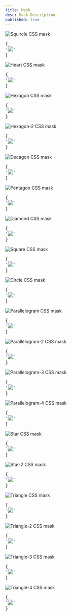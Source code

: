 ```yaml
---
title: Mask
desc: Mask Description
published: true
---
```


<script>
  import Component from "@components/Component.svelte"
</script>

<Component title="Squircle">
<img alt="Squircle CSS mask" class="mask mask-squircle w-40 h-40" src="https://api.lorem.space/image/shoes?w=320&h=320" />
<pre slot="html">{
`<img class="mask mask-squircle" src="https://api.lorem.space/image/shoes?w=160&h=160" />`
}</pre>
</Component>

<Component title="Heart">
<img alt="Heart CSS mask" class="mask mask-heart w-40 h-40" src="https://api.lorem.space/image/shoes?w=320&h=320" />
<pre slot="html">{
`<img class="mask mask-heart" src="https://api.lorem.space/image/shoes?w=160&h=160" />`
}</pre>
</Component>

<Component title="Hexagon">
<img alt="Hexagon CSS mask" class="mask mask-hexagon w-40 h-40" src="https://api.lorem.space/image/shoes?w=320&h=320" />
<pre slot="html">{
`<img class="mask mask-hexagon" src="https://api.lorem.space/image/shoes?w=160&h=160" />`
}</pre>
</Component>

<Component title="Hexagon-2">
<img alt="Hexagon-2 CSS mask" class="mask mask-hexagon-2 w-40 h-40" src="https://api.lorem.space/image/shoes?w=320&h=320" />
<pre slot="html">{
`<img class="mask mask-hexagon-2" src="https://api.lorem.space/image/shoes?w=160&h=160" />`
}</pre>
</Component>

<Component title="Decagon">
<img alt="Decagon CSS mask" class="mask mask-decagon w-40 h-40" src="https://api.lorem.space/image/shoes?w=320&h=320" />
<pre slot="html">{
`<img class="mask mask-decagon" src="https://api.lorem.space/image/shoes?w=160&h=160" />`
}</pre>
</Component>

<Component title="Pentagon">
<img alt="Pentagon CSS mask" class="mask mask-pentagon w-40 h-40" src="https://api.lorem.space/image/shoes?w=320&h=320" />
<pre slot="html">{
`<img class="mask mask-pentagon" src="https://api.lorem.space/image/shoes?w=160&h=160" />`
}</pre>
</Component>

<Component title="Diamond">
<img alt="Diamond CSS mask" class="mask mask-diamond w-40 h-40" src="https://api.lorem.space/image/shoes?w=320&h=320" />
<pre slot="html">{
`<img class="mask mask-diamond" src="https://api.lorem.space/image/shoes?w=160&h=160" />`
}</pre>
</Component>

<Component title="Square">
<img alt="Square CSS mask" class="mask mask-square w-40 h-40" src="https://api.lorem.space/image/shoes?w=320&h=320" />
<pre slot="html">{
`<img class="mask mask-square" src="https://api.lorem.space/image/shoes?w=160&h=160" />`
}</pre>
</Component>

<Component title="Circle">
<img alt="Circle CSS mask" class="mask mask-circle w-40 h-40" src="https://api.lorem.space/image/shoes?w=320&h=320" />
<pre slot="html">{
`<img class="mask mask-circle" src="https://api.lorem.space/image/shoes?w=160&h=160" />`
}</pre>
</Component>

<Component title="Parallelogram">
<img alt="Parallelogram CSS mask" class="mask mask-parallelogram w-40 h-40" src="https://api.lorem.space/image/shoes?w=320&h=320" />
<pre slot="html">{
`<img class="mask mask-parallelogram" src="https://api.lorem.space/image/shoes?w=160&h=160" />`
}</pre>
</Component>

<Component title="Parallelogram-2">
<img alt="Parallelogram-2 CSS mask" class="mask mask-parallelogram-2 w-40 h-40" src="https://api.lorem.space/image/shoes?w=320&h=320" />
<pre slot="html">{
`<img class="mask mask-parallelogram-2" src="https://api.lorem.space/image/shoes?w=160&h=160" />`
}</pre>
</Component>

<Component title="Parallelogram-3">
<img alt="Parallelogram-3 CSS mask" class="mask mask-parallelogram-3 w-40 h-40" src="https://api.lorem.space/image/shoes?w=320&h=320" />
<pre slot="html">{
`<img class="mask mask-parallelogram-3" src="https://api.lorem.space/image/shoes?w=160&h=160" />`
}</pre>
</Component>

<Component title="Parallelogram-4">
<img alt="Parallelogram-4 CSS mask" class="mask mask-parallelogram-4 w-40 h-40" src="https://api.lorem.space/image/shoes?w=320&h=320" />
<pre slot="html">{
`<img class="mask mask-parallelogram-4" src="https://api.lorem.space/image/shoes?w=160&h=160" />`
}</pre>
</Component>

<Component title="Star">
<img alt="Star CSS mask" class="mask mask-star w-40 h-40" src="https://api.lorem.space/image/shoes?w=320&h=320" />
<pre slot="html">{
`<img class="mask mask-star" src="https://api.lorem.space/image/shoes?w=160&h=160" />`
}</pre>
</Component>

<Component title="Star-2">
<img alt="Star-2 CSS mask" class="mask mask-star-2 w-40 h-40" src="https://api.lorem.space/image/shoes?w=320&h=320" />
<pre slot="html">{
`<img class="mask mask-star-2" src="https://api.lorem.space/image/shoes?w=160&h=160" />`
}</pre>
</Component>

<Component title="Triangle">
<img alt="Triangle CSS mask" class="mask mask-triangle w-40 h-40" src="https://api.lorem.space/image/shoes?w=320&h=320" />
<pre slot="html">{
`<img class="mask mask-triangle" src="https://api.lorem.space/image/shoes?w=160&h=160" />`
}</pre>
</Component>

<Component title="Triangle-2">
<img alt="Triangle-2 CSS mask" class="mask mask-triangle-2 w-40 h-40" src="https://api.lorem.space/image/shoes?w=320&h=320" />
<pre slot="html">{
`<img class="mask mask-triangle-2" src="https://api.lorem.space/image/shoes?w=160&h=160" />`
}</pre>
</Component>

<Component title="Triangle-3">
<img alt="Triangle-3 CSS mask" class="mask mask-triangle-3 w-40 h-40" src="https://api.lorem.space/image/shoes?w=320&h=320" />
<pre slot="html">{
`<img class="mask mask-triangle-3" src="https://api.lorem.space/image/shoes?w=160&h=160" />`
}</pre>
</Component>

<Component title="Triangle-4">
<img alt="Triangle-4 CSS mask" class="mask mask-triangle-4 w-40 h-40" src="https://api.lorem.space/image/shoes?w=320&h=320" />
<pre slot="html">{
`<img class="mask mask-triangle-4" src="https://api.lorem.space/image/shoes?w=160&h=160" />`
}</pre>
</Component>
